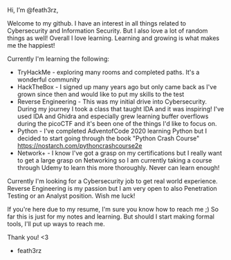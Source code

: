 Hi, I’m @feath3rz,

Welcome to my github. I have an interest in all things related to Cybersecurity and Information Security. But I also love a lot of random things as well! Overall I love learning. Learning and growing is what makes me the happiest!

Currently I'm learning the following:
 - TryHackMe - exploring many rooms and completed paths. It's a wonderful community
 - HackTheBox - I signed up many years ago but only came back as I've grown since then and would like to put my skills to the test
 - Reverse Engineering - This was my initial drive into Cybersecurity. During my journey I took a class that taught IDA and it was inspiring! I've used IDA and Ghidra and especially grew learning buffer overflows during the picoCTF and it's been one of the things I'd like to focus on.
 - Python - I've completed AdventofCode 2020 learning Python but I decided to start going through the book "Python Crash Course" https://nostarch.com/pythoncrashcourse2e
 - Network+ - I know I've got a grasp on my certifications but I really want to get a large grasp on Networking so I am currently taking a course through Udemy to learn this more thoroughly.  Never can learn enough!

Currently I'm looking for a Cybersecurity job to get real world experience. Reverse Engineering is my passion but I am very open to also Penetration Testing or an Analyst position.  Wish me luck!

If you're here due to my resume, I'm sure you know how to reach me ;)  So far this is just for my notes and learning.  But should I start making formal tools, I'll put up ways to reach me.

Thank you! <3

- feath3rz

<!---
feath3rz/feath3rz is a ✨ special ✨ repository because its `README.md` (this file) appears on your GitHub profile.
You can click the Preview link to take a look at your changes.
--->
